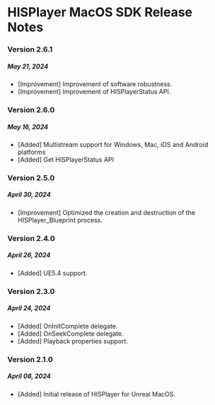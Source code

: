 # HISPlayer MacOS SDK Release Notes
### Version 2.6.1
##### May 21, 2024
- [Improvement] Improvement of software robustness.
- [Improvement] Improvement of HISPlayerStatus API.
  
### Version 2.6.0
##### May 16, 2024
- [Added] Multistream support for Windows, Mac, iOS and Android platforms
- [Added] Get HISPlayerStatus API
  
### Version 2.5.0
##### April 30, 2024
- [Improvement] Optimized the creation and destruction of the HISPlayer_Blueprint process.

### Version 2.4.0
##### April 26, 2024
- [Added] UE5.4 support.

### Version 2.3.0
##### April 24, 2024
- [Added] OnInitComplete delegate.
- [Added] OnSeekComplete delegate.
- [Added] Playback properties support.

### Version 2.1.0
##### April 08, 2024
- [Added] Initial release of HISPlayer for Unreal MacOS.

